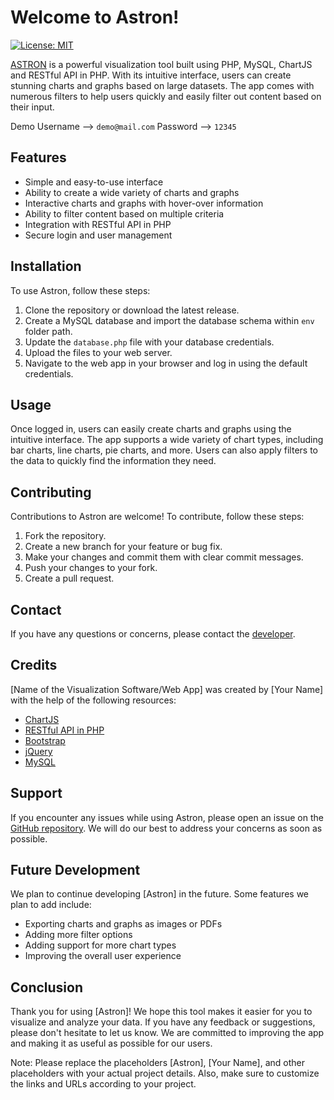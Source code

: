 # Welcome to Astron!

[![License: MIT](https://img.shields.io/badge/License-MIT-yellow.svg)](https://opensource.org/licenses/MIT)

[ASTRON](https://astron.abhradeep.com/) is a powerful visualization tool built using PHP, MySQL, ChartJS and RESTful API in PHP. With its intuitive interface, users can create stunning charts and graphs based on large datasets. The app comes with numerous filters to help users quickly and easily filter out content based on their input.

Demo 
Username --> `demo@mail.com`
Password --> `12345`

## Features

- Simple and easy-to-use interface
- Ability to create a wide variety of charts and graphs
- Interactive charts and graphs with hover-over information
- Ability to filter content based on multiple criteria
- Integration with RESTful API in PHP
- Secure login and user management

## Installation

To use Astron, follow these steps:

1. Clone the repository or download the latest release.
2. Create a MySQL database and import the database schema within `env` folder path.
3. Update the `database.php` file with your database credentials.
4. Upload the files to your web server.
5. Navigate to the web app in your browser and log in using the default credentials.

## Usage

Once logged in, users can easily create charts and graphs using the intuitive interface. The app supports a wide variety of chart types, including bar charts, line charts, pie charts, and more. Users can also apply filters to the data to quickly find the information they need.

## Contributing

Contributions to Astron are welcome! To contribute, follow these steps:

1. Fork the repository.
2. Create a new branch for your feature or bug fix.
3. Make your changes and commit them with clear commit messages.
4. Push your changes to your fork.
5. Create a pull request.

<!-- ## License

[Name of the Visualization Software/Web App] is licensed under the MIT License. See the [LICENSE](https://github.com/username/repo/blob/main/LICENSE) file for more information. -->

## Contact

If you have any questions or concerns, please contact the [developer](mailto:hello@abhradeep.com).

## Credits

[Name of the Visualization Software/Web App] was created by [Your Name] with the help of the following resources:

- [ChartJS](https://www.chartjs.org/)
- [RESTful API in PHP](https://www.restapitutorial.com/lessons/restquicktips.html)
- [Bootstrap](https://getbootstrap.com/)
- [jQuery](https://jquery.com/)
- [MySQL](https://www.mysql.com/)

## Support

If you encounter any issues while using Astron, please open an issue on the [GitHub repository](https://github.com/ABHRADEEP800/Visualization-Dashboard/issues). We will do our best to address your concerns as soon as possible.

## Future Development

We plan to continue developing [Astron] in the future. Some features we plan to add include:

- Exporting charts and graphs as images or PDFs
- Adding more filter options
- Adding support for more chart types
- Improving the overall user experience

## Conclusion

Thank you for using [Astron]! We hope this tool makes it easier for you to visualize and analyze your data. If you have any feedback or suggestions, please don't hesitate to let us know. We are committed to improving the app and making it as useful as possible for our users.


Note: Please replace the placeholders [Astron], [Your Name], and other placeholders with your actual project details. Also, make sure to customize the links and URLs according to your project.
